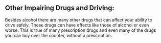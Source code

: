 ## Other Impairing Drugs and Driving:
Besides alcohol there are many other drugs that can affect your ability to drive safely. These drugs can have effects like those of alcohol or even worse. This is true of many prescription drugs and even many of the drugs you can buy over the counter, without a prescription.